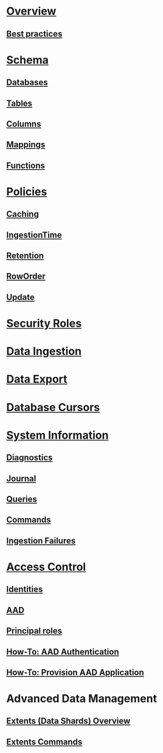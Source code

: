 # [Overview](index.md)
## [Best practices](best-practices.md)

# [Schema](schema.md)
## [Databases](databases.md)
## [Tables](tables.md)
## [Columns](columns.md)
## [Mappings](mappings.md)
## [Functions](functions.md)


# [Policies](policies.md)
## [Caching](cache-policy.md)
## [IngestionTime](ingestiontime-policy.md)
## [Retention](retention-policy.md)
## [RowOrder](roworder-policy.md)
## [Update](update-policy.md)

# [Security Roles](security-roles.md)
# [Data Ingestion](data-ingest.md)
# [Data Export](data-export.md)
# [Database Cursors](databasecursor.md)
# [System Information](systeminfo.md)
## [Diagnostics](diagnostics.md)
## [Journal](journal.md)
## [Queries](queries.md)
## [Commands](commands.md)

## [Ingestion Failures](ingestionfailures.md)


# [Access Control](access-control/index.md)
## [Identities](access-control/principals-and-identity-providers.md)
## [AAD](access-control/aad.md)


## [Principal roles](access-control/role-based-authorization.md)

## [How-To: AAD Authentication](access-control/how-to-authenticate-with-aad.md)
## [How-To: Provision AAD Application](access-control/how-to-provision-aad-app.md)

# Advanced Data Management
## [Extents (Data Shards) Overview](extents-overview.md)
## [Extents Commands](extents-commands.md)
